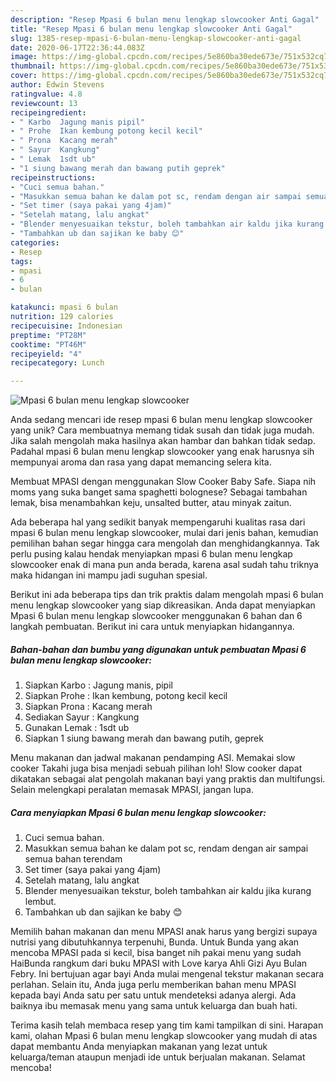 ```yaml
---
description: "Resep Mpasi 6 bulan menu lengkap slowcooker Anti Gagal"
title: "Resep Mpasi 6 bulan menu lengkap slowcooker Anti Gagal"
slug: 1385-resep-mpasi-6-bulan-menu-lengkap-slowcooker-anti-gagal
date: 2020-06-17T22:36:44.083Z
image: https://img-global.cpcdn.com/recipes/5e860ba30ede673e/751x532cq70/mpasi-6-bulan-menu-lengkap-slowcooker-foto-resep-utama.jpg
thumbnail: https://img-global.cpcdn.com/recipes/5e860ba30ede673e/751x532cq70/mpasi-6-bulan-menu-lengkap-slowcooker-foto-resep-utama.jpg
cover: https://img-global.cpcdn.com/recipes/5e860ba30ede673e/751x532cq70/mpasi-6-bulan-menu-lengkap-slowcooker-foto-resep-utama.jpg
author: Edwin Stevens
ratingvalue: 4.8
reviewcount: 13
recipeingredient:
- " Karbo  Jagung manis pipil"
- " Prohe  Ikan kembung potong kecil kecil"
- " Prona  Kacang merah"
- " Sayur  Kangkung"
- " Lemak  1sdt ub"
- "1 siung bawang merah dan bawang putih geprek"
recipeinstructions:
- "Cuci semua bahan."
- "Masukkan semua bahan ke dalam pot sc, rendam dengan air sampai semua bahan terendam"
- "Set timer (saya pakai yang 4jam)"
- "Setelah matang, lalu angkat"
- "Blender menyesuaikan tekstur, boleh tambahkan air kaldu jika kurang lembut."
- "Tambahkan ub dan sajikan ke baby 😊"
categories:
- Resep
tags:
- mpasi
- 6
- bulan

katakunci: mpasi 6 bulan 
nutrition: 129 calories
recipecuisine: Indonesian
preptime: "PT28M"
cooktime: "PT46M"
recipeyield: "4"
recipecategory: Lunch

---
```



![Mpasi 6 bulan menu lengkap slowcooker](https://img-global.cpcdn.com/recipes/5e860ba30ede673e/751x532cq70/mpasi-6-bulan-menu-lengkap-slowcooker-foto-resep-utama.jpg)

Anda sedang mencari ide resep mpasi 6 bulan menu lengkap slowcooker yang unik? Cara membuatnya memang tidak susah dan tidak juga mudah. Jika salah mengolah maka hasilnya akan hambar dan bahkan tidak sedap. Padahal mpasi 6 bulan menu lengkap slowcooker yang enak harusnya sih mempunyai aroma dan rasa yang dapat memancing selera kita.

Membuat MPASI dengan menggunakan Slow Cooker Baby Safe. Siapa nih moms yang suka banget sama spaghetti bolognese? Sebagai tambahan lemak, bisa menambahkan keju, unsalted butter, atau minyak zaitun.

Ada beberapa hal yang sedikit banyak mempengaruhi kualitas rasa dari mpasi 6 bulan menu lengkap slowcooker, mulai dari jenis bahan, kemudian pemilihan bahan segar hingga cara mengolah dan menghidangkannya. Tak perlu pusing kalau hendak menyiapkan mpasi 6 bulan menu lengkap slowcooker enak di mana pun anda berada, karena asal sudah tahu triknya maka hidangan ini mampu jadi suguhan spesial.


Berikut ini ada beberapa tips dan trik praktis dalam mengolah mpasi 6 bulan menu lengkap slowcooker yang siap dikreasikan. Anda dapat menyiapkan Mpasi 6 bulan menu lengkap slowcooker menggunakan 6 bahan dan 6 langkah pembuatan. Berikut ini cara untuk menyiapkan hidangannya.

<!--inarticleads1-->

##### Bahan-bahan dan bumbu yang digunakan untuk pembuatan Mpasi 6 bulan menu lengkap slowcooker:

1. Siapkan  Karbo : Jagung manis, pipil
1. Siapkan  Prohe : Ikan kembung, potong kecil kecil
1. Siapkan  Prona : Kacang merah
1. Sediakan  Sayur : Kangkung
1. Gunakan  Lemak : 1sdt ub
1. Siapkan 1 siung bawang merah dan bawang putih, geprek


Menu makanan dan jadwal makanan pendamping ASI. Memakai slow cooker Takahi juga bisa menjadi sebuah pilihan loh! Slow cooker dapat dikatakan sebagai alat pengolah makanan bayi yang praktis dan multifungsi. Selain melengkapi peralatan memasak MPASI, jangan lupa. 

<!--inarticleads2-->

##### Cara menyiapkan Mpasi 6 bulan menu lengkap slowcooker:

1. Cuci semua bahan.
1. Masukkan semua bahan ke dalam pot sc, rendam dengan air sampai semua bahan terendam
1. Set timer (saya pakai yang 4jam)
1. Setelah matang, lalu angkat
1. Blender menyesuaikan tekstur, boleh tambahkan air kaldu jika kurang lembut.
1. Tambahkan ub dan sajikan ke baby 😊


Memilih bahan makanan dan menu MPASI anak harus yang bergizi supaya nutrisi yang dibutuhkannya terpenuhi, Bunda. Untuk Bunda yang akan mencoba MPASI pada si kecil, bisa banget nih pakai menu yang sudah HaiBunda rangkum dari buku MPASI with Love karya Ahli Gizi Ayu Bulan Febry. Ini bertujuan agar bayi Anda mulai mengenal tekstur makanan secara perlahan. Selain itu, Anda juga perlu memberikan bahan menu MPASI kepada bayi Anda satu per satu untuk mendeteksi adanya alergi. Ada baiknya ibu memasak menu yang sama untuk keluarga dan buah hati. 

Terima kasih telah membaca resep yang tim kami tampilkan di sini. Harapan kami, olahan Mpasi 6 bulan menu lengkap slowcooker yang mudah di atas dapat membantu Anda menyiapkan makanan yang lezat untuk keluarga/teman ataupun menjadi ide untuk berjualan makanan. Selamat mencoba!
